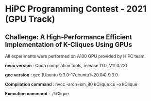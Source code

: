 # HiPC Programming Contest - 2021 (GPU Track)

## Challenge: A High-Performance Efficient Implementation of K-Cliques Using GPUs

All experiments were performed on A100 GPU provided by HiPC team.

**nvcc version** : Cuda compilation tools, release 11.0, V11.0.221

**gcc version** : gcc (Ubuntu 9.3.0-17ubuntu1~20.04) 9.3.0


**Compilation command** : nvcc -arch=sm_80 kClique.cu -o kClique

**Execution command** : ./kClique



